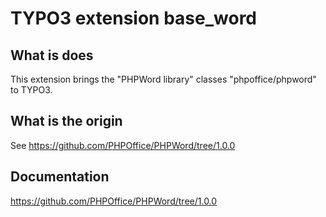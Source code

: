 # TYPO3 extension base_word

## What is does

This extension brings the "PHPWord library" classes "phpoffice/phpword" to TYPO3.

## What is the origin

See https://github.com/PHPOffice/PHPWord/tree/1.0.0

## Documentation

https://github.com/PHPOffice/PHPWord/tree/1.0.0
